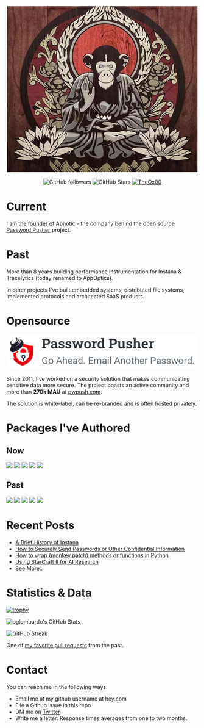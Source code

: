 <div align="center">
<img src="./assets/meditating_monkey.jpg"/>

<br/>

![GitHub followers](https://img.shields.io/github/followers/pglombardo?logo=GitHub&style=for-the-badge&label=Github%20Followers)
![GitHub Stars](https://img.shields.io/github/stars/pglombardo?affiliations=OWNER%2CCOLLABORATOR&style=for-the-badge&label=Github%20Stars)
[![TheOx00](https://img.shields.io/static/v1?label=Blog&message=The0x00.dev&color=blue&style=for-the-badge)](https://the0x00.dev)

</div>

# Current

I am the founder of [Apnotic](https://apnotic.com) - the company behind the open source [Password Pusher](https://pwpush.com) project.

# Past

More than 8 years building performance instrumentation for Instana & Tracelytics (today renamed to AppOptics).

In other projects I've built embedded systems, distributed file systems, implemented protocols and architected SaaS products.

# Opensource

[![Password Pusher](./assets/pwpush-horizontal-logo.png)](https://github.com/pglombardo/PasswordPusher)

Since 2011, I've worked on a security solution that makes communicating sensitive data more secure.  The project boasts an active community and more than **270k MAU** at [pwpush.com](https://pwpush.com).

The solution is white-label, can be re-branded and is often hosted privately.

# Packages I've Authored

## Now

[![](https://img.shields.io/nuget/dt/HiveMQtt?label=HiveMQtt%20&logo=NuGet&style=for-the-badge)](https://www.nuget.org/packages/HiveMQtt)
[![](https://img.shields.io/docker/pulls/pglombardo/pwpush-ephemeral?label=pwpush-ephemeral%20Docker%20Container&logo=docker&style=for-the-badge)](https://hub.docker.com/r/pglombardo/pwpush-ephemeral)
[![](https://img.shields.io/docker/pulls/pglombardo/pwpush-postgres?label=pwpush-postgres%20Docker%20Container&logo=docker&style=for-the-badge)](https://hub.docker.com/r/pglombardo/pwpush-postgres)
[![](https://img.shields.io/docker/pulls/pglombardo/pwpush-mysql?label=pwpush-mysql%20Docker%20Container&logo=docker&style=for-the-badge)](https://hub.docker.com/r/pglombardo/pwpush-mysql)
[![](https://img.shields.io/pypi/dm/pwpush?label=pwpush%20CLI%20Python%20Package&logo=python&style=for-the-badge)](https://pypi.org/project/pwpush/)

## Past
[![](https://img.shields.io/pypi/dm/instana?label=Instana%20Python%20Package&logo=python&style=for-the-badge)](https://pypi.org/project/instana/)
[![](https://img.shields.io/gem/dt/instana?label=Instana%20Ruby%20Gem&style=for-the-badge&logo=ruby)](https://rubygems.org/gems/instana)
[![](https://img.shields.io/gem/dt/traceview?label=TraceView%20Ruby%20Gem&style=for-the-badge&logo=ruby)](https://rubygems.org/gems/traceview)
[![](https://img.shields.io/gem/dt/oboe?label=Oboe%20Ruby%20Gem&logo=ruby&style=for-the-badge)](https://rubygems.org/gems/oboe)
[![](https://img.shields.io/gem/dt/oboe-heroku?label=Oboe%20Heroku%20Ruby%20Gem&logo=ruby&style=for-the-badge)](https://rubygems.org/gems/oboe-heroku)

# Recent Posts

* [A Brief History of Instana](https://the0x00.dev/instana/History-of-Instana/)
* [How to Securely Send Passwords or Other Confidential Information](https://the0x00.dev/passwordpusher/How-and-Why-Send-Password-Securely/)
* [How to wrap (monkey patch) methods or functions in Python](https://the0x00.dev/python/How-to-monkey-patch-a-method-or-function-in-python/)
* [Using StarCraft II for AI Research](https://the0x00.dev/deep%20learning/python/ai/Using-StarCraft-2-for-AI-development/)
* [See More..](https://the0x00.dev)

# Statistics & Data

[![trophy](https://github-profile-trophy.vercel.app/?username=pglombardo&theme=onedark)](https://github.com/ryo-ma/github-profile-trophy)

![pglombardo's GitHub Stats](https://github-readme-stats.vercel.app/api?username=pglombardo&count_private=true&theme=radical&show_icons=true&title_color=0891b2&&show=reviews,discussions_started,discussions_answered,prs_merged,prs_merged_percentage)

![GitHub Streak](https://github-readme-streak-stats.herokuapp.com?user=pglombardo&theme=blueberry)

One of [my favorite pull requests](https://github.com/tracelytics/ruby-traceview/pull/168) from the past.

# Contact

You can reach me in the following ways:

* Email me at my github username at hey.com
* File a Github issue in this repo
* DM me on [Twitter](https://twitter.com/pglombardo)
* Write me a letter.  Response times averages from one to two months.

